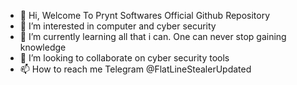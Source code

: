 - 👋 Hi, Welcome To Prynt Softwares Official Github Repository
- 👀 I’m interested in computer and cyber security
- 🌱 I’m currently learning all that i can. One can never stop gaining knowledge
- 💞️ I’m looking to collaborate on cyber security tools
- 📫 How to reach me Telegram @FlatLineStealerUpdated

